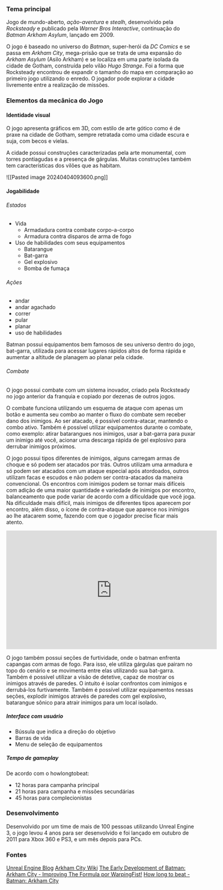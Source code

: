 ### Tema principal

Jogo de mundo-aberto, *ação-aventura* e *stealh*, desenvolvido pela *Rocksteady* e publicado pela *Warner Bros Interactive*, continuação do *Batman Arkham Asylum*, lançado em 2009.

O jogo é baseado no universo do *Batman*, super-herói da *DC Comics* e se passa em *Arkham City*, mega-prisão que se trata de uma expansão do *Arkham Asylum* (Asilo Arkham) e se localiza em uma parte isolada da cidade de Gotham, construída pelo vilão *Hugo Strange*. Foi a forma que Rocksteady encontrou de expandir o tamanho do mapa em comparação ao primeiro jogo utilizando o enredo. O jogador pode explorar a cidade livremente entre a realização de missões.
### Elementos da mecânica do Jogo

#### Identidade visual

O jogo apresenta gráficos em 3D, com estilo de arte gótico como é de praxe na cidade de Gotham, sempre retratada como uma cidade escura e suja, com becos e vielas. 

A cidade possui construções caracterizadas pela arte monumental, com torres pontiagudas e a presença de gárgulas. Muitas construções também tem características dos vilões que as habitam.

![[Pasted image 20240404093600.png]]
#### Jogabilidade

###### Estados

- Vida
	- Armadadura contra combate corpo-a-corpo
	- Armadura contra disparos de arma de fogo
- Uso de habilidades com seus equipamentos
	- Batarangue
	- Bat-garra
	- Gel explosivo
	- Bomba de fumaça

###### Ações

- andar
- andar agachado
- correr
- pular
- planar
- uso de habilidades

Batman possui equipamentos bem famosos de seu universo dentro do jogo, bat-garra, utilizada para acessar lugares rápidos altos de forma rápida e aumentar a altitude de planagem ao planar pela cidade. 
###### Combate

O jogo possui combate com um sistema inovador, criado pela Rocksteady no jogo anterior da franquia e copiado por dezenas de outros jogos.

O combate funciona utilizando um esquema de ataque com apenas um botão e aumenta seu combo ao manter o fluxo do combate sem receber dano dos inimigos. Ao ser atacado, é possível contra-atacar, mantendo o combo ativo. Também é possível utilizar equipamentos durante o combate, como exemplo: atirar batarangues nos inimigos, usar a bat-garra para puxar um inimigo até você, acionar uma descarga rápida de gel explosivo para derrubar inimigos próximos.

O jogo possui tipos diferentes de inimigos, alguns carregam armas de choque e só podem ser atacados por trás. Outros utilizam uma armadura e só podem ser atacados com um ataque especial após atordoados, outros utilizam facas e escudos e não podem ser contra-atacados da maneira convencional. Os encontros com inimigos podem se tornar mais difíceis com adição de uma maior quantidade e variedade de inimigos por encontro, balanceamento que pode variar de acordo com a dificuldade que você joga. Na dificuldade mais difícil, mais inimigos de diferentes tipos aparecem por encontro, além disso, o ícone de contra-ataque que aparece nos inimigos ao lhe atacarem some, fazendo com que o jogador precise ficar mais atento.

<iframe width="560" height="315" src="https://www.youtube.com/embed/a1iBF46AlWg?si=t6L9F5FJST3Sgm-Y" title="YouTube video player" frameborder="0" allow="accelerometer; autoplay; clipboard-write; encrypted-media; gyroscope; picture-in-picture; web-share" referrerpolicy="strict-origin-when-cross-origin" allowfullscreen></iframe>

O jogo também possui seções de furtividade, onde o batman enfrenta capangas com armas de fogo. Para isso, ele utiliza gárgulas que pairam no topo do cenário e se movimenta entre elas utilizando sua bat-garra. Também é possível utilizar a visão de detetive, capaz de mostrar os inimigos através de paredes. O intuito é isolar confrontos com inimigos e derrubá-los furtivamente. Também é possível utilizar equipamentos nessas seções, explodir inimigos através de paredes com gel explosivo, batarangue sônico para atrair inimigos para um local isolado.

##### Interface com usuário

- Bússula que indica a direção do objetivo
- Barras de vida
- Menu de seleção de equipamentos

##### Tempo de gameplay

De acordo com o howlongtobeat:

- 12 horas para campanha principal
- 21 horas para campanha e missões secundárias
- 45 horas para complecionistas
### Desenvolvimento

Desenvolvido por um time de mais de 100 pessoas utilizando Unreal Engine 3, o jogo levou 4 anos para ser desenvolvido e foi lançado em outubro de 2011 para Xbox 360 e PS3, e um mês depois para PCs.

### Fontes

[Unreal Engine Blog](https://www.unrealengine.com/fr/blog/batman-arkham-city)
[Arkham City Wiki](https://arkhamcity.fandom.com/wiki/Batman:_Arkham_City)
[The Early Development of Batman: Arkham City - Improving The Formula por WarpingFist!](https://www.youtube.com/watch?v=RSii1H9IiQ0)
[How long to beat - Batman: Arkham City](https://howlongtobeat.com/game/882)
